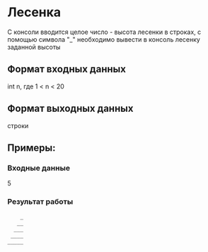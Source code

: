 # Лесенка
С консоли вводится целое число - высота лесенки 
в строках, с помощью символа "_" необходимо вывести в консоль лесенку заданной высоты


## Формат входных данных
int n, где 1 < n < 20

## Формат выходных данных
строки

## Примеры:
### Входные данные
5

### Результат работы
```text
    _
   __
  ___
 ____
_____